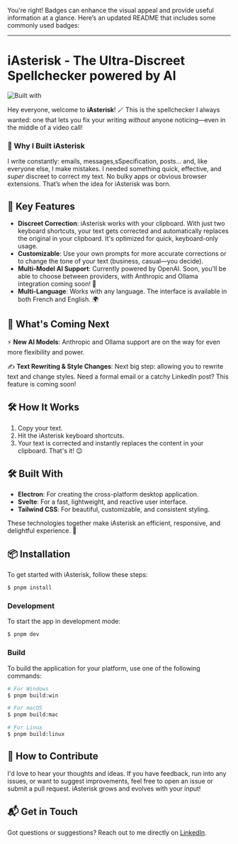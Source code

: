 You're right! Badges can enhance the visual appeal and provide useful information at a glance. Here’s an updated README that includes some commonly used badges:

---

# iAsterisk - The Ultra-Discreet Spellchecker powered by AI

![Built with](https://img.shields.io/badge/built%20with-Electron%20%7C%20Svelte%20%7C%20TailwindCSS-blueviolet)

Hey everyone, welcome to **iAsterisk**! 🪄 This is the spellchecker I always wanted: one that lets you fix your writing *without* anyone noticing—even in the middle of a video call!

### 🤔 Why I Built iAsterisk

I write constantly: emails, messages,sSpecification, posts… and, like everyone else, I make mistakes. I needed something quick, effective, and *super* discreet to correct my text. No bulky apps or obvious browser extensions. That’s when the idea for iAsterisk was born.

## 🌟 Key Features

- **Discreet Correction**: iAsterisk works with your clipboard. With just two keyboard shortcuts, your text gets corrected and automatically replaces the original in your clipboard. It's optimized for quick, keyboard-only usage.
- **Customizable**: Use your own prompts for more accurate corrections or to change the tone of your text (business, casual—you decide).
- **Multi-Model AI Support**: Currently powered by OpenAI. Soon, you'll be able to choose between providers, with Anthropic and Ollama integration coming soon! 🎉
- **Multi-Language**: Works with any language. The interface is available in both French and English. 🌍

## 🚀 What's Coming Next

⚡ **New AI Models**: Anthropic and Ollama support are on the way for even more flexibility and power.

✍️ **Text Rewriting & Style Changes**: Next big step: allowing you to rewrite text and change styles. Need a formal email or a catchy LinkedIn post? This feature is coming soon!

## 🛠️ How It Works

1. Copy your text.
2. Hit the iAsterisk keyboard shortcuts.
3. Your text is corrected and instantly replaces the content in your clipboard. That's it! 😉

## 🛠️ Built With

- **Electron**: For creating the cross-platform desktop application.
- **Svelte**: For a fast, lightweight, and reactive user interface.
- **Tailwind CSS**: For beautiful, customizable, and consistent styling.

These technologies together make iAsterisk an efficient, responsive, and delightful experience. 💖

## 📦 Installation

To get started with iAsterisk, follow these steps:

```bash
$ pnpm install
```

### Development

To start the app in development mode:

```bash
$ pnpm dev
```

### Build

To build the application for your platform, use one of the following commands:

```bash
# For Windows
$ pnpm build:win

# For macOS
$ pnpm build:mac

# For Linux
$ pnpm build:linux
```

## 📣 How to Contribute

I'd love to hear your thoughts and ideas. If you have feedback, run into any issues, or want to suggest improvements, feel free to open an issue or submit a pull request. iAsterisk grows and evolves with your input!

## 📬 Get in Touch

Got questions or suggestions? Reach out to me directly on [LinkedIn](https://www.linkedin.com/in/alexandre-orliaguet?originalSubdomain=fr).
